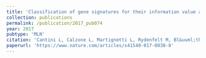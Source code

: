 ```yaml
---
title: 'Classification of gene signatures for their information value and functional redundancy'
collection: publications
permalink: /publication/2017_pub074
year: 2017
pubtype: 'MLN'
citation: 'Cantini L, Calzone L, Martignetti L, Rydenfelt M, Bl&uuml;thgen N, Barillot E, Zinovyev A. <a href="https://www.nature.com/articles/s41540-017-0038-8">Classification of gene signatures for their information value and functional redundancy</a>. <i>NPJ Syst Biol Appl.</i> 4:2. 2017.'
paperurl: 'https://www.nature.com/articles/s41540-017-0038-8'
---
```

